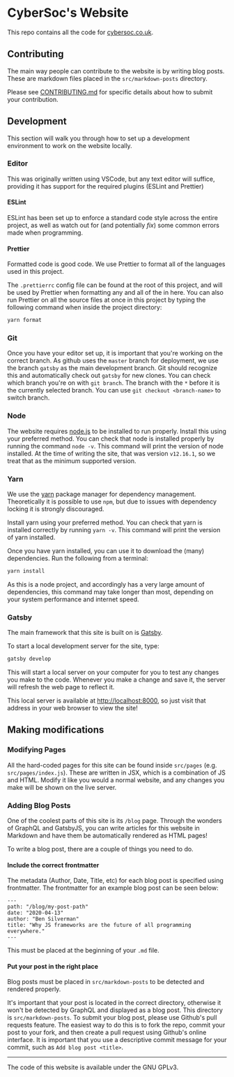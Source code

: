 # CyberSoc's Website

This repo contains all the code for [cybersoc.co.uk](https://cybersoc.co.uk).

## Contributing

The main way people can contribute to the website is by writing blog posts. These are markdown files placed in the `src/markdown-posts` directory.

Please see [CONTRIBUTING.md](CONTRIBUTING.md) for specific details about how to submit your contribution.

## Development

This section will walk you through how to set up a development environment to work on the website locally.

### Editor

This was originally written using VSCode, but any text editor will suffice, providing it has support for the required plugins (ESLint and Prettier)

#### ESLint

ESLint has been set up to enforce a standard code style across the entire project, as well as watch out for (and potentially _fix_) some common errors made when programming.

#### Prettier

Formatted code is good code. We use Prettier to format all of the languages used in this project.

The `.prettierrc` config file can be found at the root of this project, and will be used by Prettier when formatting any and all of the in here. You can also run Prettier on all the source files at once in this project by typing the following command when inside the project directory:

```sh
yarn format
```

### Git

Once you have your editor set up, it is important that you're working on the correct branch. As github uses the `master` branch for deployment, we use the branch `gatsby` as the main development branch. Git should recognize this and automatically check out `gatsby` for new clones. You can check which branch you're on with `git branch`. The branch with the `*` before it is the currently selected branch. You can use `git checkout <branch-name>` to switch branch.

### Node

The website requires [node.js](https://nodejs.org/) to be installed to run properly. Install this using your preferred method. You can check that node is installed properly by running the command `node -v`. This command will print the version of node installed. At the time of writing the site, that was version `v12.16.1`, so we treat that as the minimum supported version.

### Yarn

We use the [yarn](https://yarnpkg.com/) package manager for dependency management. Theoretically it is possible to use `npm`, but due to issues with dependency locking it is strongly discouraged.

Install yarn using your preferred method. You can check that yarn is installed correctly by running `yarn -v`. This command will print the version of yarn installed.

Once you have yarn installed, you can use it to download the (many) dependencies. Run the following from a terminal:

```sh
yarn install
```

As this is a node project, and accordingly has a very large amount of dependencies, this command may take longer than most, depending on your system performance and internet speed.

### Gatsby

The main framework that this site is built on is [Gatsby](https://www.gatsbyjs.com/).

To start a local development server for the site, type:

```sh
gatsby develop
```

This will start a local server on your computer for you to test any changes you make to the code. Whenever you make a change and save it, the server will refresh the web page to reflect it.

This local server is available at [http://localhost:8000](http://localhost:8000), so just visit that address in your web browser to view the site!

## Making modifications

### Modifying Pages

All the hard-coded pages for this site can be found inside `src/pages` (e.g. `src/pages/index.js`). These are written in JSX, which is a combination of JS and HTML. Modify it like you would a normal website, and any changes you make will be shown on the live server.

### Adding Blog Posts

One of the coolest parts of this site is its `/blog` page. Through the wonders of GraphQL and GatsbyJS, you can write articles for this website in Markdown and have them be automatically rendered as HTML pages!

To write a blog post, there are a couple of things you need to do.

#### Include the correct frontmatter

The metadata (Author, Date, Title, etc) for each blog post is specified using frontmatter. The frontmatter for an example blog post can be seen below:

```
---
path: "/blog/my-post-path"
date: "2020-04-13"
author: "Ben Silverman"
title: "Why JS frameworks are the future of all programming everywhere."
---
```

This must be placed at the beginning of your `.md` file.

#### Put your post in the right place

Blog posts must be placed in `src/markdown-posts` to be detected and rendered properly.

It's important that your post is located in the correct directory, otherwise it won't be detected by GraphQL and displayed as a blog post. This directory is `src/markdown-posts`.
To submit your blog post, please use Github's pull requests feature. The easiest way to do this is to fork the repo, commit your post to your fork, and then create a pull request using Github's online interface. It is important that you use a descriptive commit message for your commit, such as `Add blog post <title>`.

---

The code of this website is available under the GNU GPLv3.
